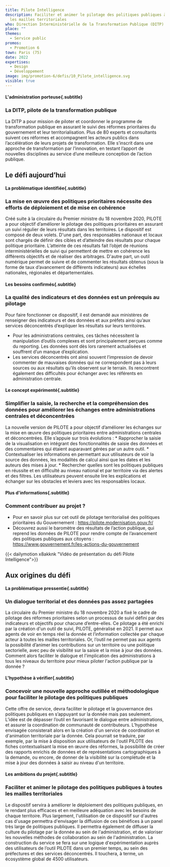 ```yaml
---
title: Pilote Intelligence
description: Faciliter et animer le pilotage des politiques publiques à toutes
  les mailles territoriales
who: Direction Interministérielle de la Transformation Publique (DITP)
place: ""
themes:
  - Service public
promos:
  - Promotion 6
town: Paris (75)
date: 2022
expertises:
  - Design
  - Développement
image: img/promotion-6/defis/10_Pilote_intelligence.svg
visible: true
---
```

#### L'administration porteuse{.subtitle}

### La DITP, pilote de la transformation publique

La DITP a pour mission de piloter et coordonner le programme de transformation publique en assurant le suivi des réformes prioritaires du gouvernement et leur territorialisation. Plus de 80 experts et consultants suivent ces réformes et accompagnent les acteurs publics dans l’accélération de leurs projets de transformation. Elle s’inscrit dans une approche de transformation par l’innovation, en testant l’apport de nouvelles disciplines au service d’une meilleure conception de l’action publique.

## Le défi aujourd’hui

#### La problématique identifiée{.subtitle}

### La mise en œuvre des politiques prioritaires nécessite des efforts de déploiement et de mise en cohérence

Créé suite à la circulaire du Premier ministre du 18 novembre 2020, PILOTE a pour objectif d’améliorer le pilotage des politiques prioritaires en assurant un suivi régulier de leurs résultats dans les territoires. Le dispositif est composé de deux volets. 
D'une part, des responsables nationaux et locaux sont chargés de définir des cibles et d’atteindre des résultats pour chaque politique prioritaire. L’atteinte de ces résultats fait l’objet de réunions interministérielles de suivi qui permettent de mettre en cohérence les différents objectifs et de réaliser des arbitrages. 
D'autre part, un outil numérique permet de suivre et de commenter les résultats obtenus (sous la forme de taux d’avancement de différents indicateurs) aux échelles nationales, régionales et départementales.

#### Les besoins confirmés{.subtitle}

### La qualité des indicateurs et des données est un prérequis au pilotage

Pour faire fonctionner ce dispositif, il est demandé aux ministères de renseigner des indicateurs et des données et aux préfets ainsi qu’aux services déconcentrés d’expliquer les résultats sur leurs territoires. 

* Pour les administrations centrales, ces tâches nécessitent la manipulation d’outils complexes et sont principalement perçues comme du reporting. Les données sont dès lors rarement actualisées et souffrent d’un manque d’explication. 
* Les services déconcentrés ont ainsi souvent l’impression de devoir commenter de mauvaises données qui ne correspondent pas à leurs sources ou aux résultats qu’ils observent sur le terrain. Ils rencontrent également des difficultés pour échanger avec les référents en administration centrale.

#### Le concept expérimenté{.subtitle}

### Simplifier la saisie, la recherche et la compréhension des données pour améliorer les échanges entre administrations centrales et déconcentrées

La nouvelle version de PILOTE a pour objectif d’améliorer les échanges sur la mise en œuvre des politiques prioritaires entre administrations centrales et déconcentrées. Elle s’appuie sur trois évolutions : 
*﻿ Rapprocher la saisie de la visualisation en intégrant des fonctionnalités de saisie des données et des commentaires qui étaient auparavant gérées par un autre outil. 
*﻿ Contextualiser les informations en permettant aux utilisateurs de voir la source des données, les modalités de calcul ainsi que les dates et les auteurs des mises à jour. 
*﻿ Rechercher quelles sont les politiques publiques en réussite et en difficulté au niveau national et par territoire via des alertes et des filtres. Les utilisateurs peuvent ensuite lire les explications et échanger sur les obstacles et leviers avec les responsables locaux.

#### Plus d'informations{.subtitle}

### Comment contribuer au projet ?

* Pour en savoir plus sur cet outil de pilotage territorialisé des politiques prioritaires du Gouvernement : https://pilote.modernisation.gouv.fr/
* Découvrez aussi le baromètre des résultats de l’action publique, qui reprend les données de PILOTE pour rendre compte de l’avancement des politiques publiques aux citoyens : https://www.gouvernement.fr/les-actions-du-gouvernement 

{{< dailymotion x8akknk "Vidéo de présentation du défi Pilote Intelligence">}}

## Aux origines du défi

#### La problématique pressentie{.subtitle}

### Un dialogue territorial et des données pas assez partagées

La circulaire du Premier ministre du 18 novembre 2020 a fixé le cadre de pilotage des réformes prioritaires selon un processus de suivi défini par des indicateurs et objectifs pour chacune d’entre-elles. Ce pilotage a été enrichi par la création d'un outil de suivi, PILOTE, généralisé en 2021. Il permet aux agents de voir en temps réel la donnée et l’information collectée par chaque acteur à toutes les mailles territoriales.
Or, l’outil ne permet pas aux agents la possibilité d’animer les contributions sur un territoire ou une politique sectorielle, avec peu de visibilité sur la saisie et la mise à jour des données. Comment alors faciliter le dialogue et l'implication des administrations à tous les niveaux du territoire pour mieux piloter l'action publique par la donnée ?

#### L'hypothèse à vérifier{.subtitle}

### Concevoir une nouvelle approche outillée et méthodologique pour faciliter le pilotage des politiques publiques

Cette offre de service, devra faciliter le pilotage et la gouvernance des politiques publiques en s’appuyant sur la donnée mais pas seulement. L’idée est de dépasser l’outil en favorisant le dialogue entre administrations, et assurer la coordination de communauté de contributeurs.
L’hypothèse envisagée consisterait alors en la création d'un service de coordination et d'animation territoriale par la donnée. Cela pourrait se traduire, par exemple, par la mise à disposition aux utilisateurs de l'outil PILOTE des fiches contextualisant la mise en œuvre des réformes, la possibilité de créer des rapports enrichis de données et de représentations cartographiques à la demande, ou encore, de donner de la visibilité sur la complétude et la mise à jour des données à saisir au niveau d'un territoire.

#### Les ambitions du projet{.subtitle}

### Faciliter et animer le pilotage des politiques publiques à toutes les mailles territoriales

Le dispositif servira à améliorer le déploiement des politiques publiques, en le rendant plus efficaces et en meilleure adéquation avec les besoins de chaque territoire. Plus largement, l'utilisation de ce dispositif sur d'autres cas d'usage permettra d'envisager la diffusion de ces bénéfices à un panel très large de politiques publiques.
Il permettra également de diffuser la culture du pilotage par la donnée au sein de l'administration, et de valoriser les nouvelles méthodes de collaboration au sein de l'administration. 
La construction du service se fera sur une logique d'expérimentation auprès des utilisateurs de l’outil PILOTE dans un premier temps, au sein des préfectures et des services déconcentrés. Il touchera, à terme, un écosystème global de 4500 utilisateurs.